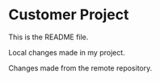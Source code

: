 # Customer Project

This is the README file.

Local changes made in my project.

Changes made from the remote repository.
